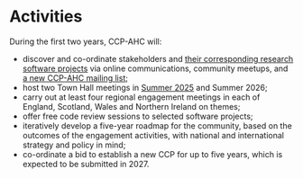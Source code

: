# Activities 

During the first two years, CCP-AHC will:

- discover and co-ordinate stakeholders and [their corresponding research software projects](./codes-eoi.md) via online communications, community meetups, and [a new CCP-AHC mailing list](../index.md#stay-informed);
- host two Town Hall meetings in [Summer 2025](./town-hall-2025/index.md) and Summer 2026;
- carry out at least four regional engagement meetings in each of England, Scotland, Wales and Northern Ireland on themes;
- offer free code review sessions to selected software projects;
- iteratively develop a five-year roadmap for the community, based on the outcomes of the engagement activities, with national and international strategy and policy in mind;
- co-ordinate a bid to establish a new CCP for up to five years, which is expected to be submitted in 2027.
